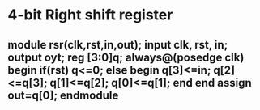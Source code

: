 # 4-bit Right shift register 
<h2>
module rsr(clk,rst,in,out);
input clk, rst, in;
output oyt;
reg [3:0]q;
always@(posedge clk)
begin 
if(rst)
q<=0;
else begin
q[3]<=in;
q[2]<=q[3];
q[1]<=q[2];
q[0]<=q[1];
end
end
assign out=q[0];
endmodule </h2>
